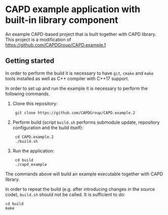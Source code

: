 # CAPD example application with built-in library component

An example CAPD-based project that is built together with CAPD library. This project is a modification of https://github.com/CAPDGroup/CAPD.example.1

## Getting started

In order to perform the build it is necessary to have `git`, `cmake` and `make` tools installed as well as C++ compiler with C++17 support.

In order to set up and run the example it is necessary to perform the following commands.

1. Clone this repository:

        git clone https://github.com/CAPDGroup/CAPD.example.2

2. Perform build (script `build.sh` performs submodule update, repository configuration and the build itself):

        cd CAPD.example.2
        ./build.sh

3. Run the application:

        cd build
        ./capd_example

The commands above will build an example executable together with CAPD library.

In order to repeat the build (e.g. after introducing changes in the source code), `build.sh` should not be called. It is sufficient to do:

    cd build
    make

